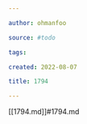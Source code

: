 ```yaml
---

author: ohmanfoo

source: #todo

tags: 

created: 2022-08-07

title: 1794

---
```

[[1794.md]]#1794.md